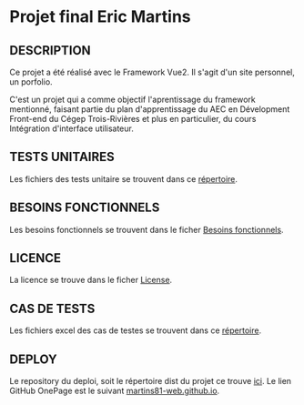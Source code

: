 # Projet final Eric Martins


## DESCRIPTION 

Ce projet a été réalisé avec le Framework Vue2. Il s'agit d'un site personnel, un porfolio. 

C'est un projet qui a comme objectif l'aprentissage du framework mentionné, faisant partie
du plan d'apprentissage du AEC en Dévelopment Front-end du Cégep Trois-Rivières et plus en 
particulier, du cours Intégration d'interface utilisateur.


## TESTS UNITAIRES

Les fichiers des tests unitaire se trouvent dans ce [répertoire](https://github.com/martins81-web/1017examen2ericmartins/tree/master/tests/unit).


## BESOINS FONCTIONNELS

Les besoins fonctionnels se trouvent dans le ficher 
[Besoins fonctionnels](https://github.com/martins81-web/1017examen2ericmartins/blob/master/BESOINS_FONCTIONNELS.md).


## LICENCE

La licence se trouve dans le ficher
[License](https://github.com/martins81-web/1017examen2ericmartins/blob/master/LICENSE).


## CAS DE TESTS

Les fichiers excel des cas de testes se trouvent dans ce [répertoire](https://github.com/martins81-web/1017examen2ericmartins/blob/master/casdetest).


## DEPLOY

Le repository du deploi, soit le répertoire dist du projet ce trouve [ici](https://github.com/martins81-web/martins81-web.github.io/tree/gh-pages).
Le lien GitHub OnePage est le suivant [martins81-web.github.io](https://martins81-web.github.io/).
